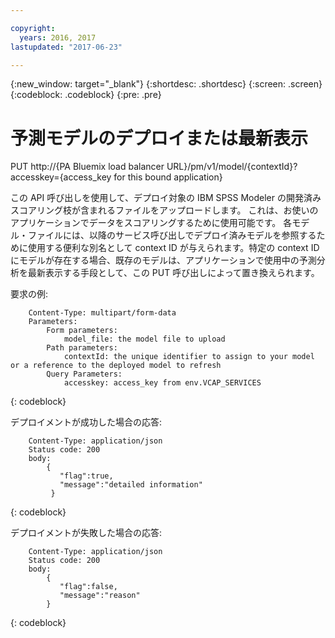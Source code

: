```yaml
---

copyright:
  years: 2016, 2017
lastupdated: "2017-06-23"

---
```


{:new_window: target="_blank"}
{:shortdesc: .shortdesc}
{:screen: .screen}
{:codeblock: .codeblock}
{:pre: .pre}

# 予測モデルのデプロイまたは最新表示


PUT http://{PA Bluemix load balancer
URL}/pm/v1/model/{contextId}?accesskey={access_key for this bound
application}

この API 呼び出しを使用して、デプロイ対象の IBM SPSS Modeler の開発済みスコアリング枝が含まれるファイルをアップロードします。
これは、お使いのアプリケーションでデータをスコアリングするために使用可能です。
各モデル・ファイルには、以降のサービス呼び出しでデプロイ済みモデルを参照するために使用する便利な別名として context ID が与えられます。特定の context ID にモデルが存在する場合、既存のモデルは、アプリケーションで使用中の予測分析を最新表示する手段として、この PUT 呼び出しによって置き換えられます。

要求の例:

```
    Content-Type: multipart/form-data
    Parameters:
        Form parameters:
            model_file: the model file to upload
        Path parameters:
            contextId: the unique identifier to assign to your model or a reference to the deployed model to refresh
        Query Parameters:
            accesskey: access_key from env.VCAP_SERVICES
```
{: codeblock}

デプロイメントが成功した場合の応答:

```
    Content-Type: application/json
    Status code: 200
    body:
        {
           "flag":true,
           "message":"detailed information"
         }
```
{: codeblock}

デプロイメントが失敗した場合の応答:

```
    Content-Type: application/json
    Status code: 200
    body:
        {
           "flag":false,
           "message":"reason"
        }
```
{: codeblock}
